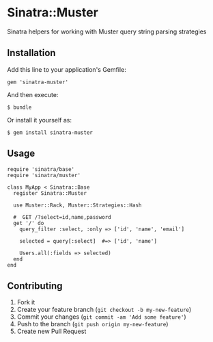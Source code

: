 # Sinatra::Muster

Sinatra helpers for working with Muster query string parsing strategies

## Installation

Add this line to your application's Gemfile:

    gem 'sinatra-muster'

And then execute:

    $ bundle

Or install it yourself as:

    $ gem install sinatra-muster

## Usage

    require 'sinatra/base'
    require 'sinatra/muster'
    
    class MyApp < Sinatra::Base
      register Sinatra::Muster
    
      use Muster::Rack, Muster::Strategies::Hash
    
      #  GET /?select=id,name,password
      get '/' do
        query_filter :select, :only => ['id', 'name', 'email']
    
        selected = query[:select]  #=> ['id', 'name']
    
        Users.all(:fields => selected)
      end
    end

## Contributing

1. Fork it
2. Create your feature branch (`git checkout -b my-new-feature`)
3. Commit your changes (`git commit -am 'Add some feature'`)
4. Push to the branch (`git push origin my-new-feature`)
5. Create new Pull Request
